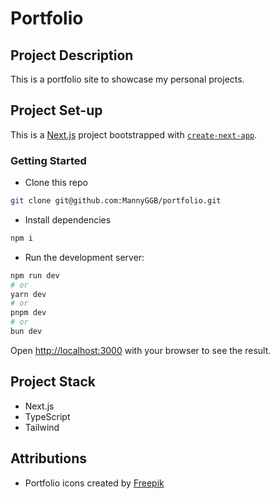 # Portfolio

## Project Description

This is a portfolio site to showcase my personal projects.

## Project Set-up

This is a [Next.js](https://nextjs.org) project bootstrapped with [`create-next-app`](https://nextjs.org/docs/app/api-reference/cli/create-next-app).

### Getting Started

- Clone this repo

```bash
git clone git@github.com:MannyGGB/portfolio.git
```

- Install dependencies

```bash
npm i
```

- Run the development server:

```bash
npm run dev
# or
yarn dev
# or
pnpm dev
# or
bun dev
```

Open [http://localhost:3000](http://localhost:3000) with your browser to see the result.

## Project Stack

- Next.js
- TypeScript
- Tailwind

## Attributions

- Portfolio icons created by [Freepik](https://www.flaticon.com/free-icons/portfolio)
